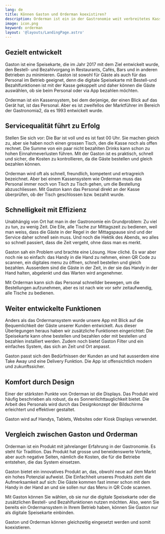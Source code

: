 ```yaml
---
lang: de
title: Können Gaston und Orderman koexistiren?
description: Orderman ist ein in der Gastronomie weit verbreitetes Kassensystem. Gaston macht sich auf den Weg. Ist es möglich, die Vorteile beider Produkte in derselben Betrieb zu nutzen? In diesem Beitrag werden die wichtigsten Punkte, die beide Produkte bieten, definiert und verglichen. Die Differenzen und Gemeinsamkeiten werden ebenfalls zu analysieren sein.
image: icon.png
keyword: orderman
layout: '@layouts/LandingPage.astro'
---
```


## Gezielt entwickelt

Gaston ist eine Speisekarte, die im Jahr 2017 mit dem Ziel entwickelt wurde, den Bestell- und Bezahlvorgang in Restaurants, Cafés, Bars und in anderen Betrieben zu minimieren. Gaston ist sowohl für Gäste als auch für das Personal im Betrieb geeignet, denn die digitale Speisekarte mit Bestell-und Bezahlfunktionen ist mit der Kasse gekoppelt und daher können die Gäste auswählen, ob sie beim Personal oder via App bezahlen möchten.

Orderman ist ein Kassensystem, bei dem derjenige, der einen Blick auf das Gerät hat, ist das Personal. Aber es ist zweifellos der Marktführer im Bereich der Gastronomia2, da es 1993 entwickelt wurde.

## Servicequalität führt zu Erfolg

Stellen Sie sich vor: Die Bar ist voll und es ist fast 00 Uhr. Sie machen gleich zu, aber sie haben noch einen grossen Tisch, den die Kasse noch als offen rechnet. Die Summe von ein paar nicht bezahlten Drinks kann schon zu hohen Einnahmeverlusten führen. Mit der Gaston ist es praktisch, schnell und sicher, die Kosten zu kontrollieren, da die Gäste bestellen und gleich bezahlen können.

Orderman wird oft als schnell, freundlich, kompetent und ertragreich bezeichnet. Aber bei einem Kassensystem wie Orderman muss das Personal immer noch von Tisch zu Tisch gehen, um die Bestellung abzuschliessen. Mit Gaston kann das Personal direkt an der Kasse überprüfen, ob der Tisch geschlossen bzw. bezahlt wurde.

## Schnelligkeit mit Effizienz

Unabhängig von Ort hat man in der Gastronomie ein Grundproblem: Zu viel zu tun, zu wenig Zeit. Die Eile, alle Tische zur Mittagszeit zu bedienen, weil man weiss, dass die Gäste in der Regel in der Mittagspause sind und der Service daher schnell sein muss. Und noch die Hektik des Abends, wo alles so schnell passiert, dass die Zeit vergeht, ohne dass man es merkt.

Gaston sah ein Problem und brachte eine Lösung. How cliché. Es war aber noch nie so einfach: das Handy in die Hand zu nehmen, einen QR Code zu scannen, ein digitales menu zu öffnen, schnell bestellen und gleich bezahlen. Ausserdem sind die Gäste in der Zeit, in der sie das Handy in der Hand halten, abgelenkt und das Warten wird angenehmer.

Mit Orderman kann sich das Personal schnellder bewegen, um die Bestellungen aufzunehmen, aber es ist nach wie vor sehr zeitaufwendig, alle Tische zu bedienen.

## Weiter entwickelte Funktionen

Anders als das Ordermansystem wurde unsere App mit Blick auf die Bequemlichkeit der Gäste unserer Kunden entwickelt. Aus dieser Überlegungen heraus haben wir zusätzliche Funktionen eingerichtet: Die Speisekarte kann ohne bestellen und bezahlen oder mit bestellen und bezahlen installiert werden. Zudem noch bietet Gaston Filter und ein einfaches System, das sich an Zeit und Ort anpasst.

Gaston passt sich den Bedürfnissen der Kunden an und hat ausserdem eine Take Away und eine Delivery Funktion. Die App ist offensichtlich modern und zukunftssicher.

## Komfort durch Design

Einer der stärksten Punkte von Orderman ist die Displays. Das Produkt wird häufig beschrieben als robust, da es Sonnenlichttauglichkeit bietet. Die Arbeit des Personals wird durch das Designkonzept der Bildschirme erleichtert und effektiver gestaltet.

Gaston wird auf Handys, Tablets, Websites oder Kiosk Displays verwendet. 

## Vergleich zwischen Gaston und Orderman

Orderman ist ein Produkt mit jahrelanger Erfahrung in der Gastronomie. Es steht für Tradition. Das Produkt hat grosse und beneidenswerte Vorteile, aber auch negative Seiten, nämlich die Kosten, die für die Betriebe entstehen, die das System einsetzen.

Gaston bietet ein innovatives Produkt an, das, obwohl neue auf dem Markt ein hohes Potenzial aufweist. Die Einfachheit unseres Produkts zieht die Aufmerksamkeit auf sich: Die Gäste kommen fast immer schon mit dem Handy in der Hand an und sie sollen nur das Menu in QR Code scannen.

Mit Gaston können Sie wählen, ob sie nur die digitale Speisekarte oder die zusätzlichen Bestell- und Bezahlfunktionen nutzen möchten. Also, wenn Sie bereits ein Ordermansystem in Ihrem Betrieb haben, können Sie Gaston nur als digitale Speisekarte einbinden.

Gaston und Orderman können gleichzeitig eingesetzt werden und somit koexistieren.